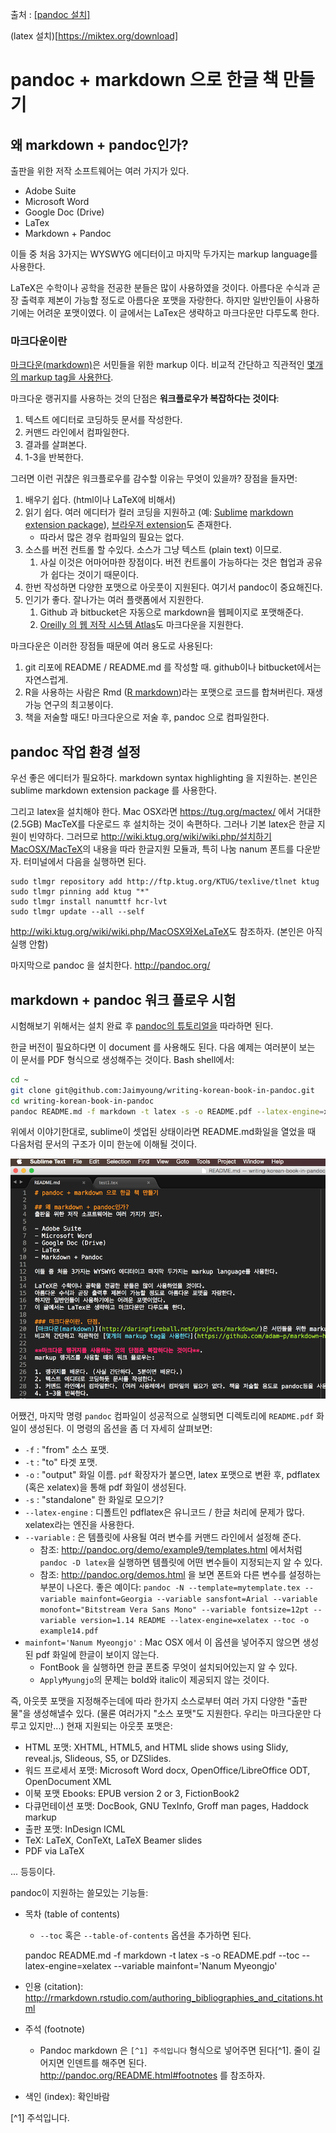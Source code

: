 출처 : [[pandoc 설치]](https://github.com/jaimyoung/data-science-in-korean/blob/master/writing-korean-books-in-r-markdown.md)  

(latex 설치)[https://miktex.org/download]  


# pandoc + markdown 으로 한글 책 만들기

## 왜 markdown + pandoc인가?
출판을 위한 저작 소프트웨어는 여러 가지가 있다.

- Adobe Suite
- Microsoft Word
- Google Doc (Drive)
- LaTex
- Markdown + Pandoc

이들 중 처음 3가지는 WYSWYG 에디터이고 마지막 두가지는 markup language를 사용한다.

LaTeX은 수학이나 공학을 전공한 분들은 많이 사용하였을 것이다. 
아름다운 수식과 곧장 출력후 제본이 가능할 정도로 아름다운 포맷을 자랑한다.
하지만 일반인들이 사용하기에는 어려운 포맷이였다. 
이 글에서는 LaTex은 생략하고 마크다운만 다루도록 한다.

### 마크다운이란
[마크다운(markdown)](http://daringfireball.net/projects/markdown/)은 서민들을 위한 markup 이다.
비교적 간단하고 직관적인 [몇개의 markup tag을 사용한다](https://github.com/adam-p/markdown-here/wiki/Markdown-Cheatsheet).

마크다운 랭귀지를 사용하는 것의 단점은 **워크플로우가 복잡하다는 것이다**:

1. 텍스트 에디터로 코딩하듯 문서를 작성한다.
1. 커맨드 라인에서 컴파일한다. 
1. 결과를 살펴본다. 
1. 1-3을 반복한다.

그러면 이런 귀챦은 워크플로우를 감수할 이유는 무엇이 있을까?
장점을 들자면:

1. 배우기 쉽다. (html이나 LaTeX에 비해서)
1. 읽기 쉽다. 여러 에디터가 컬러 코딩을 지원하고 (예: [Sublime](http://www.sublimetext.com/)
[markdown extension package](https://github.com/jonschlinkert/sublime-markdown-extended)), 
[브라우저 extension](https://github.com/volca/markdown-preview)도 존재한다.
    - 따라서 많은 경우 컴파일의 필요는 없다.
1. 소스를 버전 컨트롤 할 수있다. 소스가 그냥 텍스트 (plain text) 이므로.
    1. 사실 이것은 어마어마한 장점이다. 버전 컨트롤이 가능하다는 것은 협업과 공유가 쉽다는 것이기 때문이다.
1. 한번 작성하면 다양한 포맷으로 아웃풋이 지원된다. 여기서 pandoc이 중요해진다.
1. 인기가 좋다. 잘나가는 여러 플랫폼에서 지원한다. 
    1. Github 과 bitbucket은 자동으로 markdown을 웹페이지로 포맷해준다.
    1. [Oreilly 의 웹 저작 시스템 Atlas](https://atlas.oreilly.com/)도 마크다운을 지원한다.

마크다운은 이러한 장점들 때문에 여러 용도로 사용된다:

1. git 리포에 README / README.md 를 작성할 때. github이나 bitbucket에서는 자연스럽게.
1. R을 사용하는 사람은 Rmd ([R markdown](http://rmarkdown.rstudio.com/))라는 포맷으로 코드를 합쳐버린다. 재생 가능 연구의 최고봉이다.
1. 책을 저술할 때도! 마크다운으로 저술 후, pandoc 으로 컴파일한다.


## pandoc 작업 환경 설정

우선 좋은 에디터가 필요하다. markdown syntax highlighting 을 지원하는. 
본인은 sublime markdown extension package 를 사용한다.

그리고 latex을 설치해야 한다.
Mac OSX라면 https://tug.org/mactex/ 에서 거대한 (2.5GB) MacTeX를 다운로드 후 설치하는 것이 속편하다.
그러나 기본 latex은 한글 지원이 빈약하다. 
그러므로 <http://wiki.ktug.org/wiki/wiki.php/설치하기MacOSX/MacTeX>의
내용을 따라 한글지원 모듈과, 특히  나눔 nanum 폰트를 다운받자.
터미널에서 다음을 실행하면 된다.

    sudo tlmgr repository add http://ftp.ktug.org/KTUG/texlive/tlnet ktug
    sudo tlmgr pinning add ktug "*"
    sudo tlmgr install nanumttf hcr-lvt
    sudo tlmgr update --all --self

<http://wiki.ktug.org/wiki/wiki.php/MacOSX와XeLaTeX>도 참조하자. (본인은 아직 실행 안함)

마지막으로 pandoc 을 설치한다. <http://pandoc.org/>

## markdown + pandoc 워크 플로우 시험
시험해보기 위해서는 설치 완료 후 [pandoc의 튜토리얼을](http://pandoc.org/getting-started.html) 따라하면 된다. 

한글 버전이 필요하다면 이 document 를 사용해도 된다. 
다음 예제는 여러분이 보는 이 문서를 PDF 형식으로 생성해주는 것이다.
Bash shell에서:

```bash
cd ~
git clone git@github.com:Jaimyoung/writing-korean-book-in-pandoc.git 
cd writing-korean-book-in-pandoc
pandoc README.md -f markdown -t latex -s -o README.pdf --latex-engine=xelatex --variable mainfont='Nanum Myeongjo'
```

위에서 이야기한대로, sublime이 셋업된 상태이라면 README.md화일을 열었을 때 다음처럼 문서의 구조가
이미 한눈에 이해될 것이다.

![Sublime markdown screenshot](sublime-screenshot.png "Sublime markdown screenshot")


어쨌건, 마지막 명령 `pandoc` 컴파일이 성공적으로 실행되면 디렉토리에 `README.pdf` 화일이 생성된다.
이 명령의 옵션을 좀 더 자세히 살펴보면:

- `-f` : "from" 소스 포맷. 
- `-t` : "to" 타겟 포맷.
- `-o` : "output" 화일 이름. `pdf` 확장자가 붙으면, latex 포맷으로 변환 후, pdflatex (혹은 xelatex)을 통해 pdf 화일이 생성된다.
- `-s` : "standalone" 한 화일로 모으기?
- `--latex-engine` : 디폴트인 pdflatex은 유니코드 / 한글 처리에 문제가 많다. 
    xelatex라는 엔진을 사용한다.
- `--variable` : 은 템플릿에 사용될 여러 변수를 커맨드 라인에서 설정해 준다.
    - 참조: http://pandoc.org/demo/example9/templates.html 에서처럼 `pandoc -D latex`을 실행하면 템플릿에 어떤 변수들이 지정되는지 알 수 있다.
    - 참조: http://pandoc.org/demos.html 을 보면 폰트와 다른 변수를 설정하는 부분이 나온다. 좋은 예이다:
    `pandoc -N --template=mytemplate.tex --variable mainfont=Georgia --variable sansfont=Arial --variable monofont="Bitstream Vera Sans Mono" --variable fontsize=12pt --variable version=1.14 README --latex-engine=xelatex --toc -o example14.pdf`
- `mainfont='Nanum Myeongjo'` : Mac OSX 에서 이 옵션을 넣어주지 않으면 생성된 pdf 화일에 한글이 보이지 않는다.
    - FontBook 을 실행하면 한글 폰트중 무엇이 설치되어있는지 알 수 있다.
    - `ApplyMyungjo`의 문제는 bold와 italic이 제공되지 않는 것이다.

즉, 아웃풋 포맷을 지정해주는데에 따라 한가지 소스로부터 여러 가지 다양한 "출판물"을 생성해낼수 있다.
(물론 여러가지 "소스 포맷"도 지원한다. 우리는 마크다운만 다루고 있지만...)
현재 지원되는 아웃풋 포맷은: 

- HTML 포맷: XHTML, HTML5, and HTML slide shows using Slidy, reveal.js, Slideous, S5, or DZSlides.
- 워드 프로세서 포맷: Microsoft Word docx, OpenOffice/LibreOffice ODT, OpenDocument XML
- 이북 포맷 Ebooks: EPUB version 2 or 3, FictionBook2
- 다큐먼테이션 포맷: DocBook, GNU TexInfo, Groff man pages, Haddock markup
- 출판 포맷: InDesign ICML
- TeX: LaTeX, ConTeXt, LaTeX Beamer slides
- PDF via LaTeX

... 등등이다. 

pandoc이 지원하는 쓸모있는 기능들:

- 목차 (table of contents)
    - `--toc` 혹은 `--table-of-contents` 옵션을 추가하면 된다.

    pandoc README.md -f markdown -t latex -s -o README.pdf --toc --latex-engine=xelatex --variable mainfont='Nanum Myeongjo'

- 인용 (citation): <http://rmarkdown.rstudio.com/authoring_bibliographies_and_citations.html>
- 주석 (footnote)
    - Pandoc markdown 은 `[^1] 주석입니다` 형식으로 넣어주면 된다[^1].
    줄이 길어지면 인덴트를 해주면 된다.
    http://pandoc.org/README.html#footnotes 를 참조하자.    
- 색인 (index): 확인바람

[^1] 주석입니다.




